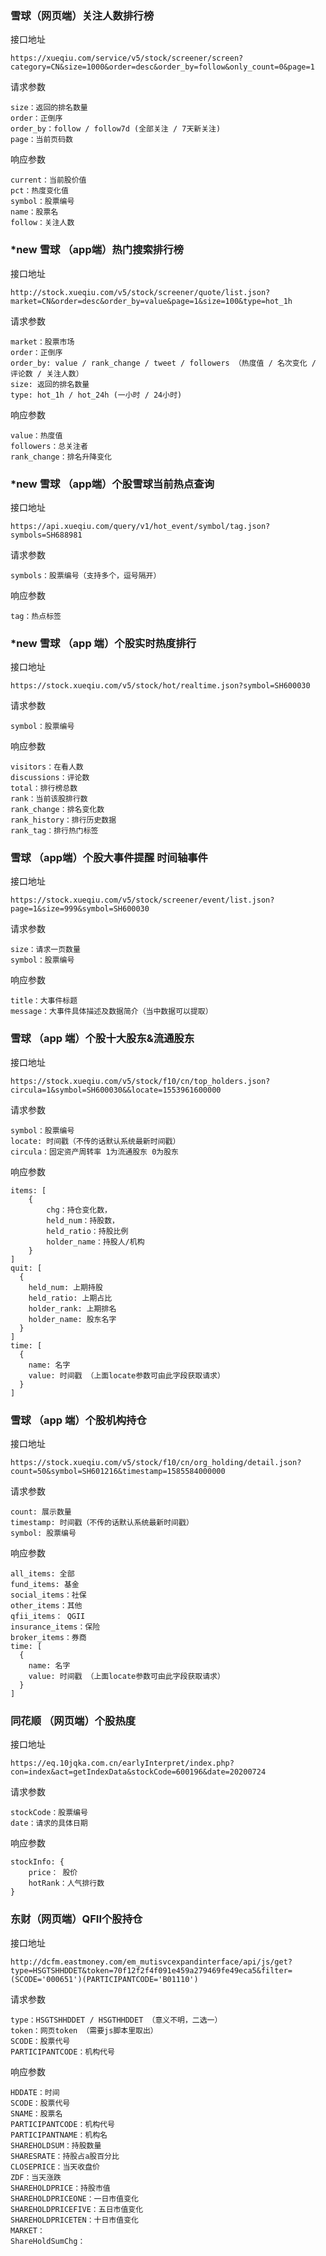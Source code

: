 
### 雪球（网页端）关注人数排行榜

接口地址

```
https://xueqiu.com/service/v5/stock/screener/screen?category=CN&size=1000&order=desc&order_by=follow&only_count=0&page=1
```

请求参数

```
size：返回的排名数量
order：正倒序
order_by：follow / follow7d (全部关注 / 7天新关注)
page：当前页码数
```

响应参数

```
current：当前股价值
pct：热度变化值
symbol：股票编号
name：股票名
follow：关注人数
```

### *new 雪球 （app端）热门搜索排行榜

接口地址

```
http://stock.xueqiu.com/v5/stock/screener/quote/list.json?market=CN&order=desc&order_by=value&page=1&size=100&type=hot_1h
```

请求参数

```
market：股票市场
order：正倒序
order_by: value / rank_change / tweet / followers （热度值 / 名次变化 / 评论数 / 关注人数）
size: 返回的排名数量
type: hot_1h / hot_24h (一小时 / 24小时)
```

响应参数

```
value：热度值
followers：总关注者
rank_change：排名升降变化
```

### *new 雪球 （app端）个股雪球当前热点查询

接口地址

```
https://api.xueqiu.com/query/v1/hot_event/symbol/tag.json?symbols=SH688981
```

请求参数

```
symbols：股票编号（支持多个，逗号隔开）
```

响应参数

```
tag：热点标签
```

### *new 雪球 （app 端）个股实时热度排行

接口地址

 ```
https://stock.xueqiu.com/v5/stock/hot/realtime.json?symbol=SH600030
 ```

请求参数

```
symbol：股票编号
```

响应参数

```
visitors：在看人数
discussions：评论数
total：排行榜总数
rank：当前该股排行数
rank_change：排名变化数
rank_history：排行历史数据
rank_tag：排行热门标签
```

### 雪球 （app端）个股大事件提醒 时间轴事件

接口地址

```
https://stock.xueqiu.com/v5/stock/screener/event/list.json?page=1&size=999&symbol=SH600030
```

请求参数

```
size：请求一页数量
symbol：股票编号
```

响应参数

```
title：大事件标题
message：大事件具体描述及数据简介（当中数据可以提取）
```

### 雪球 （app 端）个股十大股东&流通股东

接口地址

```
https://stock.xueqiu.com/v5/stock/f10/cn/top_holders.json?circula=1&symbol=SH600030&&locate=1553961600000
```

请求参数

```
symbol：股票编号
locate: 时间戳（不传的话默认系统最新时间戳）
circula：固定资产周转率 1为流通股东 0为股东
```

响应参数

```
items: [
	{
		chg：持仓变化数，
		held_num：持股数，
		held_ratio：持股比例
		holder_name：持股人/机构
	}
]
quit: [
  {
    held_num: 上期持股
    held_ratio: 上期占比
    holder_rank: 上期排名
    holder_name: 股东名字
  }
]
time: [
  {
    name: 名字
    value: 时间戳 （上面locate参数可由此字段获取请求）
  }
]
```

### 雪球 （app 端）个股机构持仓

接口地址

```
https://stock.xueqiu.com/v5/stock/f10/cn/org_holding/detail.json?count=50&symbol=SH601216&timestamp=1585584000000
```

请求参数

```
count: 展示数量
timestamp: 时间戳（不传的话默认系统最新时间戳）
symbol: 股票编号
```

响应参数

```
all_items: 全部
fund_items: 基金
social_items：社保
other_items：其他
qfii_items： QGII
insurance_items：保险
broker_items：券商
time: [
  {
    name: 名字
    value: 时间戳 （上面locate参数可由此字段获取请求）
  }
]
```









### 同花顺 （网页端）个股热度

接口地址

```
https://eq.10jqka.com.cn/earlyInterpret/index.php?con=index&act=getIndexData&stockCode=600196&date=20200724
```

请求参数

```
stockCode：股票编号
date：请求的具体日期
```

响应参数

```
stockInfo: {
	price： 股价
	hotRank：人气排行数
}
```

### 东财（网页端）QFII个股持仓

接口地址

```
http://dcfm.eastmoney.com/em_mutisvcexpandinterface/api/js/get?type=HSGTSHHDDET&token=70f12f2f4f091e459a279469fe49eca5&filter=(SCODE='000651')(PARTICIPANTCODE='B01110')

```

请求参数

```
type：HSGTSHHDDET / HSGTHHDDET （意义不明，二选一）
token：网页token （需要js脚本里取出）
SCODE：股票代号
PARTICIPANTCODE：机构代号
```

响应参数

```
HDDATE：时间
SCODE：股票代号
SNAME：股票名
PARTICIPANTCODE：机构代号
PARTICIPANTNAME：机构名
SHAREHOLDSUM：持股数量
SHARESRATE：持股占a股百分比
CLOSEPRICE：当天收盘价
ZDF：当天涨跌
SHAREHOLDPRICE：持股市值
SHAREHOLDPRICEONE：一日市值变化
SHAREHOLDPRICEFIVE：五日市值变化
SHAREHOLDPRICETEN：十日市值变化
MARKET：
ShareHoldSumChg：
```